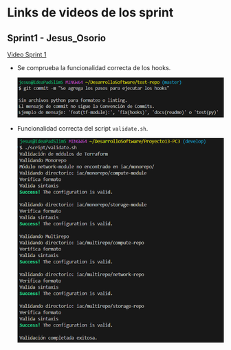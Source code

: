 # Links de videos de los sprint

## Sprint1 - Jesus_Osorio

[Video Sprint 1](https://drive.google.com/file/d/1VkTAZp4Bv7d9hYCNQNRC-Sjn00xUWIaq/view?usp=drive_link)

- Se comprueba la funcionalidad correcta de los hooks.

    ![](/imgs/hooks.png)

- Funcionalidad correcta del script `validate.sh`.

    ![](/imgs/validate.png)

